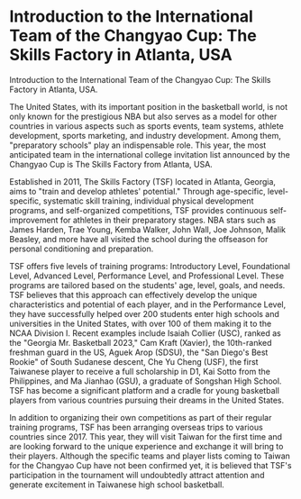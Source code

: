 # Introduction to the International Team of the Changyao Cup: The Skills Factory in Atlanta, USA 
 Introduction to the International Team of the Changyao Cup: The Skills Factory in Atlanta, USA.

The United States, with its important position in the basketball world, is not only known for the prestigious NBA but also serves as a model for other countries in various aspects such as sports events, team systems, athlete development, sports marketing, and industry development. Among them, "preparatory schools" play an indispensable role. This year, the most anticipated team in the international college invitation list announced by the Changyao Cup is The Skills Factory from Atlanta, USA.

Established in 2011, The Skills Factory (TSF) located in Atlanta, Georgia, aims to "train and develop athletes' potential." Through age-specific, level-specific, systematic skill training, individual physical development programs, and self-organized competitions, TSF provides continuous self-improvement for athletes in their preparatory stages. NBA stars such as James Harden, Trae Young, Kemba Walker, John Wall, Joe Johnson, Malik Beasley, and more have all visited the school during the offseason for personal conditioning and preparation.

TSF offers five levels of training programs: Introductory Level, Foundational Level, Advanced Level, Performance Level, and Professional Level. These programs are tailored based on the students' age, level, goals, and needs. TSF believes that this approach can effectively develop the unique characteristics and potential of each player, and in the Performance Level, they have successfully helped over 200 students enter high schools and universities in the United States, with over 100 of them making it to the NCAA Division I. Recent examples include Isaiah Collier (USC), ranked as the "Georgia Mr. Basketball 2023," Cam Kraft (Xavier), the 10th-ranked freshman guard in the US, Aguek Arop (SDSU), the "San Diego's Best Rookie" of South Sudanese descent, Che Yu Cheng (USF), the first Taiwanese player to receive a full scholarship in D1, Kai Sotto from the Philippines, and Ma Jianhao (GSU), a graduate of Songshan High School. TSF has become a significant platform and a cradle for young basketball players from various countries pursuing their dreams in the United States.

In addition to organizing their own competitions as part of their regular training programs, TSF has been arranging overseas trips to various countries since 2017. This year, they will visit Taiwan for the first time and are looking forward to the unique experience and exchange it will bring to their players. Although the specific teams and player lists coming to Taiwan for the Changyao Cup have not been confirmed yet, it is believed that TSF's participation in the tournament will undoubtedly attract attention and generate excitement in Taiwanese high school basketball.